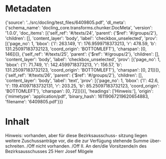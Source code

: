 # Metadaten
{'source': '../src/docling/test_files/6409805.pdf', 'dl_meta': {'schema_name': 'docling_core.transforms.chunker.DocMeta', 'version': '1.0.0', 'doc_items': [{'self_ref': '#/texts/24', 'parent': {'$ref': '#/groups/2'}, 'children': [], 'content_layer': 'body', 'label': 'checkbox_unselected', 'prov': [{'page_no': 1, 'bbox': {'l': 263.149, 't': 176.9599718373213, 'r': 478.59, 'b': 131.25097183732123, 'coord_origin': 'BOTTOMLEFT'}, 'charspan': [0, 146]}]}, {'self_ref': '#/texts/25', 'parent': {'$ref': '#/groups/2'}, 'children': [], 'content_layer': 'body', 'label': 'checkbox_unselected', 'prov': [{'page_no': 1, 'bbox': {'l': 71.749, 't': 142.4599718373213, 'r': 156.57, 'b': 131.25097183732123, 'coord_origin': 'BOTTOMLEFT'}, 'charspan': [0, 21]}]}, {'self_ref': '#/texts/26', 'parent': {'$ref': '#/groups/2'}, 'children': [], 'content_layer': 'body', 'label': 'text', 'prov': [{'page_no': 1, 'bbox': {'l': 42.6, 't': 119.41097183732131, 'r': 203.25, 'b': 85.25097183732123, 'coord_origin': 'BOTTOMLEFT'}, 'charspan': [0, 72]}]}], 'headings': ['Hinweis:'], 'origin': {'mimetype': 'application/pdf', 'binary_hash': 16119067219620654883, 'filename': '6409805.pdf'}}}

# Inhalt
Hinweis:
vorhanden, aber für diese Bezirksausschuss- sitzung liegen weitere Zuschussanträge vor, die die zur Verfügung stehende Summe über- schreiten. /Off
nicht vorhanden. /Off
II. An den/die Vorsitzende/n des Bezirksausschusses 25 Herr Josef Mögele